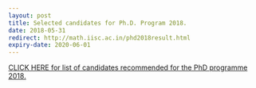 ```yaml
---
layout: post
title: Selected candidates for Ph.D. Program 2018.
date: 2018-05-31
redirect: http://math.iisc.ac.in/phd2018result.html
expiry-date: 2020-06-01
---
```


[CLICK HERE for list of candidates recommended for the PhD programme 2018.](http://math.iisc.ac.in/phd2018result.html)
